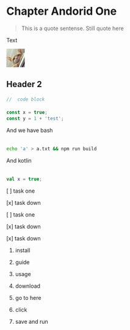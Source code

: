 # Chapter Andorid One

> This is a quote sentense.
Still quote here

Text

![](static/156673.png "32x32")

## Header 2

```js
//  code block

const x = true;
const y = 1 + 'test';
```

And we have bash

```bash

echo 'a' > a.txt && npm run build

```

And kotlin

```kotlin

val x = true;
```

[ ] task one

[x] task down

[ ] task one

[x] task down

[x] task down


1. install

1. guide

1. usage

1. download

  1. go to here

  1. click

  1. save and run

